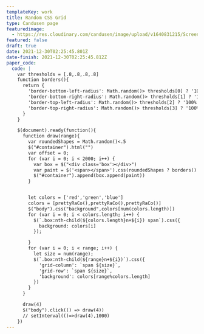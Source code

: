 ```yaml
---
templateKey: work
title: Random CSS Grid
type: Candusen page
featuredimage:
  - https://res.cloudinary.com/candusen/image/upload/v1640831215/Screen_Shot_2021-12-29_at_9.26.49_PM_p94xle.png
featured: false
draft: true
date: 2021-12-30T02:25:45.801Z
date-finish: 2021-12-30T02:25:45.812Z
paper_code:
  code: |
    var thresholds = [.8,.8,.8,.8]
    function borders(){
      return {
        'border-bottom-left-radius': Math.random()> thresholds[0] ? '100%' : 0,
        'border-bottom-right-radius': Math.random()> thresholds[1] ? '100%' : 0,
        'border-top-left-radius': Math.random()> thresholds[2] ? '100%' : 0,
        'border-top-right-radius': Math.random()> thresholds[3] ? '100%' : 0,
      }
    }

    $(document).ready(function(){
      function draw(range){
        var roundedShapes = Math.random()<.5
        $("#container").html("")
        var offset = 0;
        for (var i = 0; i < 2000; i++) {
          var box = $("<div class='box'></div>")
          var paint = $('<span></span>').css(roundedShapes ? borders() : {});
          $("#container").append(box.append(paint))
        }


        let colors = ['red','green','blue']
        colors = [prettyRaCo(),prettyRaCo(),prettyRaCo()]
        $("body").css("background",colors[num(colors.length)])
        for (var i = 0; i < colors.length; i++) {
          $(`.box:nth-child(${colors.length}n+${i}) span`).css({
            background: colors[i]
          });

        }
        for (var i = 0; i < range; i++) {
          let size = num(range);
          $(`.box:nth-child(${range}n+${i})`).css({
            'grid-column': `span ${size}`,
            'grid-row': `span ${size}`,
            'background': colors[range%colors.length]
          })
        }
      }

      draw(4)
      $("body").click(() => draw(4))
      // setInterval(()=>draw(4),1000)
    })
---
```

